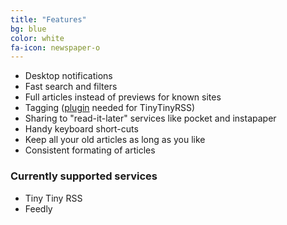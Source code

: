 ```yaml
---
title: "Features"
bg: blue
color: white
fa-icon: newspaper-o
---
```

*   Desktop notifications
*   Fast search and filters
*   Full articles instead of previews for known sites
*   Tagging ([plugin](http://bazaar.launchpad.net/~eviltwin1/feedreader/master/download/head:/ttrsslabelsplugin.7z-20150726153130-0ycs31jwhm5l3dg6-1/tt-rss-labels-plugin.7z) needed for TinyTinyRSS)
*   Sharing to "read-it-later" services like pocket and instapaper
*   Handy keyboard short-cuts
*   Keep all your old articles as long as you like
*   Consistent formating of articles


### Currently supported services
*   Tiny Tiny RSS
*   Feedly
